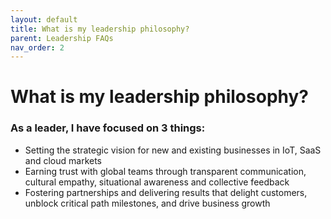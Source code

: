 ```yaml
---
layout: default
title: What is my leadership philosophy?
parent: Leadership FAQs
nav_order: 2
---
```


# What is my leadership philosophy?
### As a leader, I have focused on 3 things:
* Setting the strategic vision for new and existing businesses in IoT, SaaS and cloud markets
* Earning trust with global teams through transparent communication, cultural empathy, situational awareness and collective feedback
* Fostering partnerships and delivering results that delight customers, unblock critical path milestones, and drive business growth

